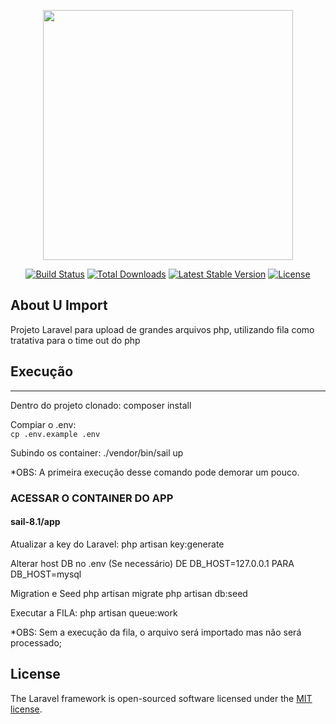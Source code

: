 <p align="center"><a href="https://laravel.com" target="_blank"><img src="https://raw.githubusercontent.com/laravel/art/master/logo-lockup/5%20SVG/2%20CMYK/1%20Full%20Color/laravel-logolockup-cmyk-red.svg" width="400"></a></p>

<p align="center">
<a href="https://travis-ci.org/laravel/framework"><img src="https://travis-ci.org/laravel/framework.svg" alt="Build Status"></a>
<a href="https://packagist.org/packages/laravel/framework"><img src="https://img.shields.io/packagist/dt/laravel/framework" alt="Total Downloads"></a>
<a href="https://packagist.org/packages/laravel/framework"><img src="https://img.shields.io/packagist/v/laravel/framework" alt="Latest Stable Version"></a>
<a href="https://packagist.org/packages/laravel/framework"><img src="https://img.shields.io/packagist/l/laravel/framework" alt="License"></a>
</p>

## About U Import

Projeto Laravel para upload de grandes arquivos php, utilizando fila como tratativa para o time out do php

## Execução

-------------------------
Dentro do projeto clonado:
    composer install
 
Compiar o .env: </br>
    <code>cp .env.example .env</code>
    
Subindo os container:
    ./vendor/bin/sail up
    
*OBS: A primeira execução desse comando pode demorar um pouco.


### ACESSAR O CONTAINER DO APP 
#### sail-8.1/app

Atualizar a key do Laravel:
    php artisan key:generate

Alterar host DB no .env (Se necessário)
    DE DB_HOST=127.0.0.1
    PARA DB_HOST=mysql

Migration e Seed
    php artisan migrate
    php artisan db:seed

Executar a FILA:
    php artisan queue:work

*OBS: Sem a execução da fila, o arquivo será importado mas não será processado;

## License

The Laravel framework is open-sourced software licensed under the [MIT license](https://opensource.org/licenses/MIT).
